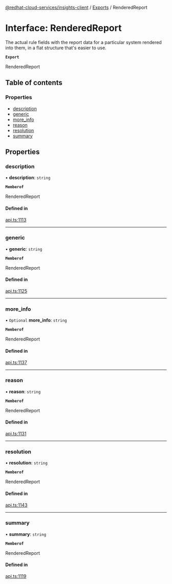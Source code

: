 [@redhat-cloud-services/insights-client](../README.md) / [Exports](../modules.md) / RenderedReport

# Interface: RenderedReport

The actual rule fields with the report data for a particular system rendered into them, in a flat structure that\'s easier to use.

**`Export`**

RenderedReport

## Table of contents

### Properties

- [description](RenderedReport.md#description)
- [generic](RenderedReport.md#generic)
- [more\_info](RenderedReport.md#more_info)
- [reason](RenderedReport.md#reason)
- [resolution](RenderedReport.md#resolution)
- [summary](RenderedReport.md#summary)

## Properties

### description

• **description**: `string`

**`Memberof`**

RenderedReport

#### Defined in

[api.ts:1113](https://github.com/RedHatInsights/javascript-clients/blob/main/packages/insights/api.ts#L1113)

___

### generic

• **generic**: `string`

**`Memberof`**

RenderedReport

#### Defined in

[api.ts:1125](https://github.com/RedHatInsights/javascript-clients/blob/main/packages/insights/api.ts#L1125)

___

### more\_info

• `Optional` **more\_info**: `string`

**`Memberof`**

RenderedReport

#### Defined in

[api.ts:1137](https://github.com/RedHatInsights/javascript-clients/blob/main/packages/insights/api.ts#L1137)

___

### reason

• **reason**: `string`

**`Memberof`**

RenderedReport

#### Defined in

[api.ts:1131](https://github.com/RedHatInsights/javascript-clients/blob/main/packages/insights/api.ts#L1131)

___

### resolution

• **resolution**: `string`

**`Memberof`**

RenderedReport

#### Defined in

[api.ts:1143](https://github.com/RedHatInsights/javascript-clients/blob/main/packages/insights/api.ts#L1143)

___

### summary

• **summary**: `string`

**`Memberof`**

RenderedReport

#### Defined in

[api.ts:1119](https://github.com/RedHatInsights/javascript-clients/blob/main/packages/insights/api.ts#L1119)
